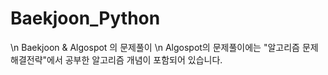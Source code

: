 # Baekjoon_Python

\n
Baekjoon & Algospot 의 문제풀이 \n
Algospot의 문제풀이에는 "알고리즘 문제 해결전략"에서 공부한 알고리즘 개념이 포함되어 있습니다.
